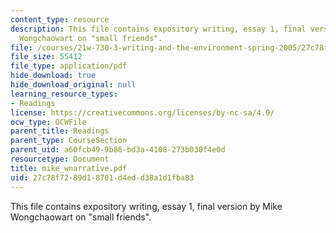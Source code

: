 ```yaml
---
content_type: resource
description: This file contains expository writing, essay 1, final version by Mike
  Wongchaowart on "small friends".
file: /courses/21w-730-3-writing-and-the-environment-spring-2005/27c78f7289d18701d4edd38a1d1fba83_mike_wnarrative.pdf
file_size: 55412
file_type: application/pdf
hide_download: true
hide_download_original: null
learning_resource_types:
- Readings
license: https://creativecommons.org/licenses/by-nc-sa/4.0/
ocw_type: OCWFile
parent_title: Readings
parent_type: CourseSection
parent_uid: a60fcb49-9b86-bd3a-4108-273b030f4e0d
resourcetype: Document
title: mike_wnarrative.pdf
uid: 27c78f72-89d1-8701-d4ed-d38a1d1fba83
---
```

This file contains expository writing, essay 1, final version by Mike Wongchaowart on "small friends".